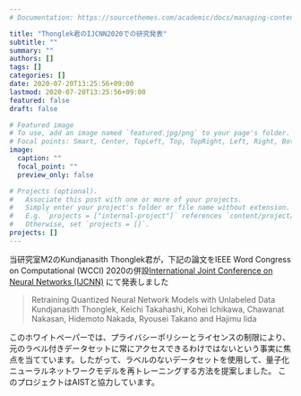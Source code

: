 ```yaml
---
# Documentation: https://sourcethemes.com/academic/docs/managing-content/

title: "Thonglek君のIJCNN2020での研究発表"
subtitle: ""
summary: ""
authors: []
tags: []
categories: []
date: 2020-07-20T13:25:56+09:00
lastmod: 2020-07-20T13:25:56+09:00
featured: false
draft: false

# Featured image
# To use, add an image named `featured.jpg/png` to your page's folder.
# Focal points: Smart, Center, TopLeft, Top, TopRight, Left, Right, BottomLeft, Bottom, BottomRight.
image:
  caption: ""
  focal_point: ""
  preview_only: false

# Projects (optional).
#   Associate this post with one or more of your projects.
#   Simply enter your project's folder or file name without extension.
#   E.g. `projects = ["internal-project"]` references `content/project/deep-learning/index.md`.
#   Otherwise, set `projects = []`.
projects: []
---
```


当研究室M2のKundjanasith Thonglek君が，下記の論文をIEEE Word Congress on Computational (WCCI) 2020の併設[International Joint Conference
on Neural Networks (IJCNN)](https://wcci2020.org/ijcnn-2020-program/) にて発表しました

> Retraining Quantized Neural Network Models with Unlabeled Data
> Kundjanasith Thonglek, Keichi Takahashi, Kohei Ichikawa, Chawanat Nakasan, Hidemoto Nakada, Ryousei Takano and Hajimu Iida

このホワイトペーパーでは、プライバシーポリシーとライセンスの制限により、元のラベル付きデータセットに常にアクセスできるわけではないという事実に焦点を当てています。したがって、ラベルのないデータセットを使用して、量子化ニューラルネットワークモデルを再トレーニングする方法を提案しました。
このプロジェクトはAISTと協力しています。


